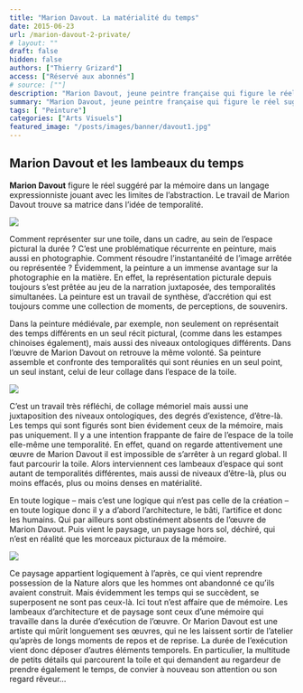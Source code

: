 ```yaml
---
title: "Marion Davout. La matérialité du temps"
date: 2015-06-23
url: /marion-davout-2-private/
# layout: ""
draft: false
hidden: false
authors: ["Thierry Grizard"]
access: ["Réservé aux abonnés"]
# source: [""]
description: "Marion Davout, jeune peintre française qui figure le réel suggéré par la mémoire dans un langage expressionniste jouant avec les limites de l’abstraction"
summary: "Marion Davout, jeune peintre française qui figure le réel suggéré par la mémoire dans un langage expressionniste jouant avec les limites de l’abstraction"
tags: [ "Peinture"]
categories: ["Arts Visuels"]
featured_image: "/posts/images/banner/davout1.jpg"
---
```

## Marion Davout et les lambeaux du temps

**Marion Davout** figure le réel suggéré par la mémoire dans un langage expressionniste jouant avec les limites de l’abstraction. Le travail de Marion Davout trouve sa matrice dans l’idée de temporalité.

![](/posts/images/davout1/marion-davout-artiste-peintre-art-contemporain-galerie-laure-roynette-paris-art-figuratif.900.jpg)

Comment représenter sur une toile, dans un cadre, au sein de l’espace pictural la durée ? C’est une problématique récurrente en peinture, mais aussi en photographie. Comment résoudre l’instantanéité de l’image arrêtée ou représentée ? Évidemment, la peinture a un immense avantage sur la photographie en la matière. En effet, la représentation picturale depuis toujours s’est prêtée au jeu de la narration juxtaposée, des temporalités simultanées. La peinture est un travail de synthèse, d’accrétion qui est toujours comme une collection de moments, de perceptions, de souvenirs.

Dans la peinture médiévale, par exemple, non seulement on représentait des temps différents en un seul récit pictural, (comme dans les estampes chinoises également), mais aussi des niveaux ontologiques différents. Dans l’œuvre de Marion Davout on retrouve la même volonté. Sa peinture assemble et confronte des temporalités qui sont réunies en un seul point, un seul instant, celui de leur collage dans l’espace de la toile.

![](/posts/images/davout1/marion-davout-artiste-peintre-art-contemporain-galerie-laure-roynette-paris-art-figuratif.901.jpg)

C’est un travail très réfléchi, de collage mémoriel mais aussi une juxtaposition des niveaux ontologiques, des degrés d’existence, d’être-là. Les temps qui sont figurés sont bien évidement ceux de la mémoire, mais pas uniquement. Il y a une intention frappante de faire de l’espace de la toile elle-même une temporalité. En effet, quand on regarde attentivement une œuvre de Marion Davout il est impossible de s’arrêter à un regard global. Il faut parcourir la toile. Alors interviennent ces lambeaux d’espace qui sont autant de temporalités différentes, mais aussi de niveaux d’être-là, plus ou moins effacés, plus ou moins denses en matérialité.

En toute logique – mais c’est une logique qui n’est pas celle de la création – en toute logique donc il y a d’abord l’architecture, le bâti, l’artifice et donc les humains. Qui par ailleurs sont obstinément absents de l’œuvre de Marion Davout. Puis vient le paysage, un paysage hors sol, déchiré, qui n’est en réalité que les morceaux picturaux de la mémoire.

![](/posts/images/davout1/marion-davout-artiste-peintre-art-contemporain-galerie-laure-roynette-paris-art-figuratif.902.jpg)

Ce paysage appartient logiquement à l’après, ce qui vient reprendre possession de la Nature alors que les hommes ont abandonné ce qu’ils avaient construit. Mais évidemment les temps qui se succèdent, se superposent ne sont pas ceux-là. Ici tout n’est affaire que de mémoire. Les lambeaux d’architecture et de paysage sont ceux d’une mémoire qui travaille dans la durée d’exécution de l’œuvre. Or Marion Davout est une artiste qui mûrit longuement ses œuvres, qui ne les laissent sortir de l’atelier qu’après de longs moments de repos et de reprise. La durée de l’exécution vient donc déposer d’autres éléments temporels. En particulier, la multitude de petits détails qui parcourent la toile et qui demandent au regardeur de prendre également le temps, de convier à nouveau son attention ou son regard rêveur...